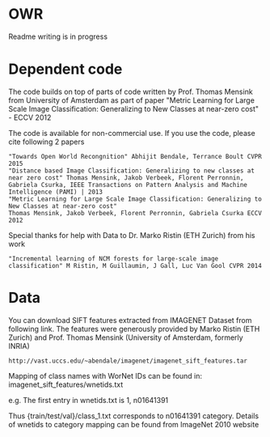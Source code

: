 # OWR

Readme writing is in progress



# Dependent code

The code builds on top of parts of code written by Prof. Thomas Mensink from University of Amsterdam as part of paper "Metric Learning for Large Scale Image Classification: Generalizing to New Classes at near-zero cost" - ECCV 2012

The code is available for non-commercial use. If you use the code, please cite following 2 papers

```
"Towards Open World Recongnition" Abhijit Bendale, Terrance Boult CVPR 2015
"Distance based Image Classification: Generalizing to new classes at near zero cost" Thomas Mensink, Jakob Verbeek, Florent Perronnin, Gabriela Csurka, IEEE Transactions on Pattern Analysis and Machine Intelligence (PAMI) | 2013
"Metric Learning for Large Scale Image Classification: Generalizing to New Classes at near-zero cost"
Thomas Mensink, Jakob Verbeek, Florent Perronnin, Gabriela Csurka ECCV 2012
```

Special thanks for help with Data to Dr. Marko Ristin (ETH Zurich) from his work
```
"Incremental learning of NCM forests for large-scale image classification" M Ristin, M Guillaumin, J Gall, Luc Van Gool CVPR 2014
```

# Data
You can download SIFT features extracted from IMAGENET Dataset from following link. The features were generously provided by Marko Ristin (ETH Zurich) and Prof. Thomas Mensink (University of Amsterdam, formerly INRIA)
```
http://vast.uccs.edu/~abendale/imagenet/imagenet_sift_features.tar
```
Mapping of class names with WorNet IDs can be found in: imagenet_sift_features/wnetids.txt

e.g. The first entry in wnetids.txt is 1, n01641391 

Thus {train/test/val}/class_1.txt corresponds to n01641391 category. Details of wnetids to category mapping can be found from ImageNet 2010 website 
